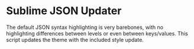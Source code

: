 # Sublime JSON Updater
The default JSON syntax highlighting is very barebones, with no highlighting differences between levels or even between keys/values. This script updates the theme with the included style update.